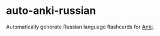 # auto-anki-russian
Automatically generate Russian language flashcards for [Anki](https://apps.ankiweb.net/).
